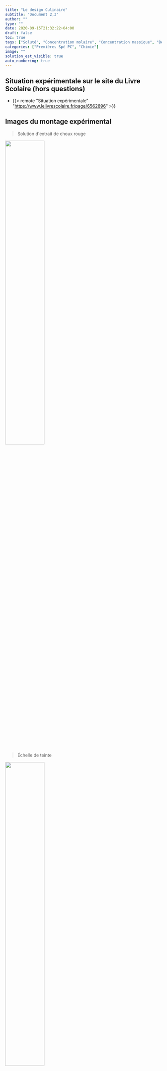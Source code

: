 ```yaml
---
title: "Le design Culinaire"
subtitle: "Document 2,3"
author: ""
type: ""
date: 2020-09-15T21:32:22+04:00
draft: false
toc: true
tags: ["Soluté", "Concentration molaire", "Concentration massique", "Beer Lambert", "Dilution", "Couleur", "Absorption"]
categories: ["Premières Spé PC", "Chimie"]
image: ""
solution_est_visible: true
auto_numbering: true
---
```


## Situation expérimentale sur le site du Livre Scolaire (hors questions)

- {{< remote "Situation expérimentale" "https://www.lelivrescolaire.fr/page/6562896" >}}

## Images du montage expérimental

> Solution d'extrait de choux rouge
<img src="/premieres-pc/chap-2/chap-2-3-1.jpeg" alt="" width="50%" />

> Échelle de teinte
<img src="/premieres-pc/chap-2/chap-2-3-2.jpeg" alt="" width="50%" />

> Montage expérimental avec spectrophotomètre
<img src="/premieres-pc/chap-2/chap-2-3-3.jpeg" alt="" width="50%" />

## Exploitation des données

- Télécharger le logiciel {{< remote "Spectral Analysis" "https://www.vernier.com/product/spectral-analysis/" >}} du fabriquant Vernier.
Il existe des versions pour tous les systèmes d'exploitations.

- Télécharger les fichiers résultats suivants (clic droit et enregistrer) et les ouvrir à tour de rôle à l'aide du logiciel juste téléchargé :
  - {{< remote "Spectre tube 1" "/premieres-pc/chap-2/Spectre_choux_rouge_tube_1.smbl" >}}
  - {{< remote "Spectre tube 2" "/premieres-pc/chap-2/Spectre_choux_rouge_tube_2.smbl" >}}
  - {{< remote "Spectre tube 3" "/premieres-pc/chap-2/Spectre_choux_rouge_tube_3.smbl" >}}
  - {{< remote "Spectre tube 4" "/premieres-pc/chap-2/Spectre_choux_rouge_tube_4.smbl" >}}
  - {{< remote "Spectre tube 5" "/premieres-pc/chap-2/Spectre_choux_rouge_tube_5.smbl" >}}

## Questions

1. Rédiger le protocole expérimental permettant la préparation d'une des 5 solutions dans un tube à essai.

2. Interpréter la couleur des cinq solutions à partir de leur spectre d'absorption.
